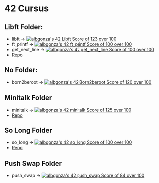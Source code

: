 # 42 Cursus
## Libft Folder: 
* libft -> <a href="https://github.com/JaeSeoKim/badge42"><img src="https://badge42.vercel.app/api/v2/cl24yatre003009laqebzjpyg/project/2565943" alt="albgonza's 42 Libft Score of 123 over 100" /></a>
* ft_printf -> <a href="https://github.com/JaeSeoKim/badge42"><img src="https://badge42.vercel.app/api/v2/cl24yatre003009laqebzjpyg/project/2590986" alt="albgonza's 42 ft_printf Score of 100 over 100" /></a>
* get_next_line -> <a href="https://github.com/JaeSeoKim/badge42"><img src="https://badge42.vercel.app/api/v2/cl24yatre003009laqebzjpyg/project/2597848" alt="albgonza's 42 get_next_line Score of 100 over 100" /></a><br>
* <a href="https://github.com/silvericarus/42libft">Repo</a>
## No Folder:
* born2beroot -> <a href="https://github.com/JaeSeoKim/badge42"><img src="https://badge42.vercel.app/api/v2/cl24yatre003009laqebzjpyg/project/2586906" alt="albgonza's 42 Born2beroot Score of 120 over 100" /></a>
## Minitalk Folder
* minitalk -> <a href="https://github.com/JaeSeoKim/badge42"><img src="https://badge42.vercel.app/api/v2/cl24yatre003009laqebzjpyg/project/2773700" alt="albgonza's 42 minitalk Score of 125 over 100" /></a>
* <a href="https://github.com/silvericarus/42minitalk">Repo</a>
## So Long Folder
* so_long -> <a href="https://github.com/JaeSeoKim/badge42"><img src="https://badge42.vercel.app/api/v2/cl24yatre003009laqebzjpyg/project/2695479" alt="albgonza's 42 so_long Score of 100 over 100" /></a>
* <a href="https://github.com/silvericarus/42so_long">Repo</a>
## Push Swap Folder
* push_swap -> <a href="https://github.com/JaeSeoKim/badge42"><img src="https://badge42.vercel.app/api/v2/cl24yatre003009laqebzjpyg/project/2661891" alt="albgonza's 42 push_swap Score of 84 over 100" /></a>
